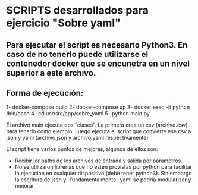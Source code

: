 # SCRIPTS desarrollados para ejercicio "Sobre yaml"

## Para ejecutar el script es necesario Python3. En caso de no tenerlo puede utilizarse el contenedor docker que se encunetra en un nivel superior a este archivo.

## Forma de ejecución:

1- docker-compose build
2- docker-compose up
3- docker exec -it python /bin/bash
4- cd usr/src/app/sobre_yaml
5- python main.py


El archivo main ejecuta dos "clases". La primera crea un csv (archivo.csv) para tenerlo como ejemplo.
Luego ejecuta el script que convierte ese csv a json y yaml (archivo.json y archivo.yaml respectivamente)


El script tiene varios puntos de mejoras, algunos de ellos son:
 - Recibir lor paths de los archivos de entrada y salida por parametros.
 - No se utilizaron librerias que no esten provistas por python para facilitar la ejecucion en cualquier dispositivo (debe tener python3). Sin embargo la escritura de json y -fundamentalmente- yaml se podria modularizar y mejorar.

